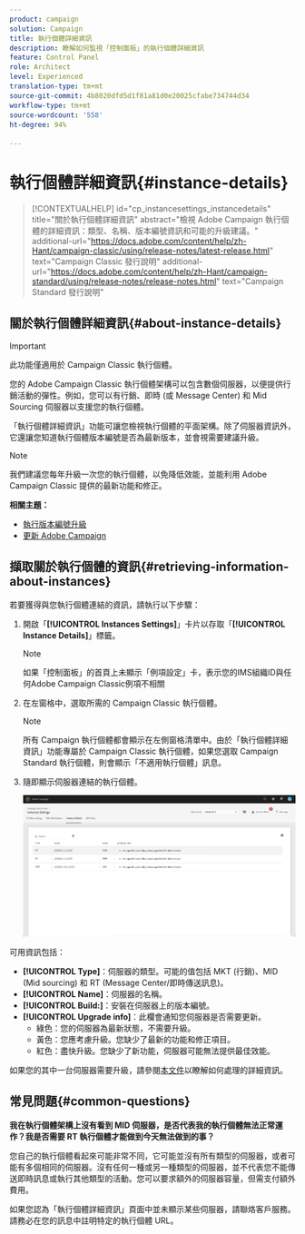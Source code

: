 ```yaml
---
product: campaign
solution: Campaign
title: 執行個體詳細資訊
description: 瞭解如何監視「控制面板」的執行個體詳細資訊
feature: Control Panel
role: Architect
level: Experienced
translation-type: tm+mt
source-git-commit: 4b8020dfd5d1f81a81d0e20025cfabe734744d34
workflow-type: tm+mt
source-wordcount: '558'
ht-degree: 94%

---
```



# 執行個體詳細資訊{#instance-details}

>[!CONTEXTUALHELP]
>id="cp_instancesettings_instancedetails"
>title="關於執行個體詳細資訊"
>abstract="檢視 Adobe Campaign 執行個體的詳細資訊：類型、名稱、版本編號資訊和可能的升級建議。"
>additional-url="https://docs.adobe.com/content/help/zh-Hant/campaign-classic/using/release-notes/latest-release.html" text="Campaign Classic 發行說明"
>additional-url="https://docs.adobe.com/content/help/zh-Hant/campaign-standard/using/release-notes/release-notes.html" text="Campaign Standard 發行說明"

## 關於執行個體詳細資訊{#about-instance-details}

>[!IMPORTANT]
>
>此功能僅適用於 Campaign Classic 執行個體。

您的 Adobe Campaign Classic 執行個體架構可以包含數個伺服器，以便提供行銷活動的彈性。例如，您可以有行銷、即時 (或 Message Center) 和 Mid Sourcing 伺服器以支援您的執行個體。

「執行個體詳細資訊」功能可讓您檢視執行個體的平面架構。除了伺服器資訊外，它還讓您知道執行個體版本編號是否為最新版本，並會視需要建議升級。

>[!NOTE]
>
>我們建議您每年升級一次您的執行個體，以免降低效能，並能利用 Adobe Campaign Classic 提供的最新功能和修正。

**相關主題：**

* [執行版本編號升級](https://docs.campaign.adobe.com/doc/AC/getting_started/EN/buildUpgrade.html)
* [更新 Adobe Campaign](https://docs.campaign.adobe.com/doc/AC/en/PRO_Updating_Adobe_Campaign_Introduction.html)

## 擷取關於執行個體的資訊{#retrieving-information-about-instances}

若要獲得與您執行個體連結的資訊，請執行以下步驟：

1. 開啟「**[!UICONTROL Instances Settings]**」卡片以存取「**[!UICONTROL Instance Details]**」標籤。

   >[!NOTE]
   >
   >如果「控制面板」的首頁上未顯示「例項設定」卡，表示您的IMS組織ID與任何Adobe Campaign Classic例項不相關

1. 在左窗格中，選取所需的 Campaign Classic 執行個體。

   >[!NOTE]
   >
   >所有 Campaign 執行個體都會顯示在左側窗格清單中。由於「執行個體詳細資訊」功能專屬於 Campaign Classic 執行個體，如果您選取 Campaign Standard 執行個體，則會顯示「不適用執行個體」訊息。

1. 隨即顯示伺服器連結的執行個體。

   ![](assets/instance_details.png)

可用資訊包括：

* **[!UICONTROL Type]**：伺服器的類型。可能的值包括 MKT (行銷)、MID (Mid sourcing) 和 RT (Message Center/即時傳送訊息)。
* **[!UICONTROL Name]**：伺服器的名稱。
* **[!UICONTROL Build:]**：安裝在伺服器上的版本編號。
* **[!UICONTROL Upgrade info]**：此欄會通知您伺服器是否需要更新。
   * 綠色：您的伺服器為最新狀態，不需要升級。
   * 黃色：您應考慮升級。您缺少了最新的功能和修正項目。
   * 紅色：盡快升級。您缺少了新功能，伺服器可能無法提供最佳效能。

如果您的其中一台伺服器需要升級，請參閱[本文件](https://docs.campaign.adobe.com/doc/AC/getting_started/EN/buildUpgrade.html)以瞭解如何處理的詳細資訊。

## 常見問題{#common-questions}

**我在執行個體架構上沒有看到 MID 伺服器，是否代表我的執行個體無法正常運作？我是否需要 RT 執行個體才能做到今天無法做到的事？**

您自己的執行個體看起來可能非常不同，它可能並沒有所有類型的伺服器，或者可能有多個相同的伺服器。沒有任何一種或另一種類型的伺服器，並不代表您不能傳送即時訊息或執行其他類型的活動。您可以要求額外的伺服器容量，但需支付額外費用。

如果您認為「執行個體詳細資訊」頁面中並未顯示某些伺服器，請聯烙客戶服務。請務必在您的訊息中註明特定的執行個體 URL。
